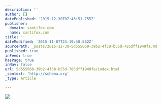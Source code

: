 ```yaml
---
description: ''
author: []
datePublished: '2015-12-30T07:43:51.755Z'
publisher:
  domain: santifox.com
  name: santifox.com
title: ''
dateModified: '2015-11-07T23:19:50.562Z'
sourcePath: _posts/2015-12-30-5d555060-39b2-4f38-b55d-785dff1949fa.md
published: true
inFeed: true
hasPage: true
inNav: false
url: 5d555060-39b2-4f38-b55d-785dff1949fa/index.html
_context: 'http://schema.org'
_type: Article

---
```

![](http://payload370.cargocollective.com/1/0/3626/9716603/03_1_1000.jpg)